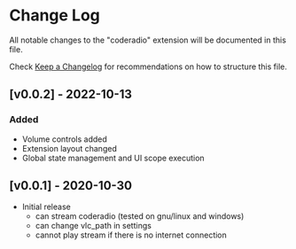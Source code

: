 # Change Log

All notable changes to the "coderadio" extension will be documented in this file.

Check [Keep a Changelog](http://keepachangelog.com/) for recommendations on how to structure this file.

## [v0.0.2] - 2022-10-13
### Added
- Volume controls added
- Extension layout changed
- Global state management and UI scope execution

## [v0.0.1] - 2020-10-30

- Initial release
  - can stream coderadio (tested on gnu/linux and windows)
  - can change vlc_path in settings
  - cannot play stream if there is no internet connection

